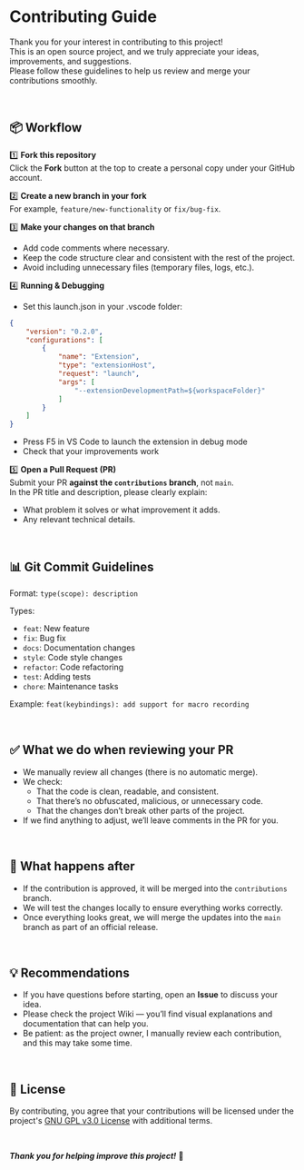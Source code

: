 # Contributing Guide

Thank you for your interest in contributing to this project!  
This is an open source project, and we truly appreciate your ideas, improvements, and suggestions.  
Please follow these guidelines to help us review and merge your contributions smoothly.

<br>

## 📦 Workflow

1️⃣ **Fork this repository**  
Click the **Fork** button at the top to create a personal copy under your GitHub account.

2️⃣ **Create a new branch in your fork**  
For example, `feature/new-functionality` or `fix/bug-fix`.

3️⃣ **Make your changes on that branch**  
- Add code comments where necessary.  
- Keep the code structure clear and consistent with the rest of the project.  
- Avoid including unnecessary files (temporary files, logs, etc.).

4️⃣ **Running & Debugging**
- Set this launch.json in your .vscode folder:
```json
{
    "version": "0.2.0",
    "configurations": [
        {
            "name": "Extension",
            "type": "extensionHost",
            "request": "launch",
            "args": [
                "--extensionDevelopmentPath=${workspaceFolder}"
            ]
        }
    ]
}
```
- Press F5 in VS Code to launch the extension in debug mode
- Check that your improvements work

5️⃣ **Open a Pull Request (PR)**  
Submit your PR **against the `contributions` branch**, not `main`.  
In the PR title and description, please clearly explain:
- What problem it solves or what improvement it adds.
- Any relevant technical details.

<br>

## 📊 Git Commit Guidelines

Format: `type(scope): description`

Types:
- `feat`: New feature
- `fix`: Bug fix
- `docs`: Documentation changes
- `style`: Code style changes
- `refactor`: Code refactoring
- `test`: Adding tests
- `chore`: Maintenance tasks

Example: `feat(keybindings): add support for macro recording`

<br>

## ✅ What we do when reviewing your PR

- We manually review all changes (there is no automatic merge).
- We check:
    - That the code is clean, readable, and consistent.
    - That there’s no obfuscated, malicious, or unnecessary code.
    - That the changes don’t break other parts of the project.
- If we find anything to adjust, we’ll leave comments in the PR for you.

<br>

## 🚀 What happens after

- If the contribution is approved, it will be merged into the `contributions` branch.
- We will test the changes locally to ensure everything works correctly.
- Once everything looks great, we will merge the updates into the `main` branch as part of an official release.

<br>

## 💡 Recommendations

- If you have questions before starting, open an **Issue** to discuss your idea.
- Please check the project Wiki — you’ll find visual explanations and documentation that can help you.
- Be patient: as the project owner, I manually review each contribution, and this may take some time.

<br>

## 📄 License

By contributing, you agree that your contributions will be licensed under the project's [GNU GPL v3.0 License](LICENSE.md) with additional terms.

<br>

***Thank you for helping improve this project!*** 🌟
